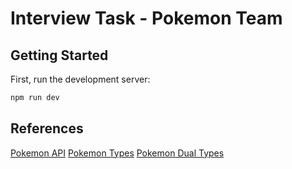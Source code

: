# Interview Task - Pokemon Team

## Getting Started

First, run the development server:

```bash
npm run dev
```

## References

[Pokemon API](https://pokeapi.co/)
[Pokemon Types](https://pokemondb.net/type)
[Pokemon Dual Types](https://pokemondb.net/type/dual)


